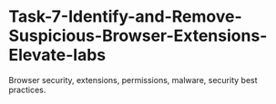 # Task-7-Identify-and-Remove-Suspicious-Browser-Extensions-Elevate-labs
Browser security, extensions, permissions, malware, security best practices.
